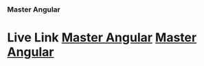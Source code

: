 ### Master Angular 

# Live Link  [Master Angular](https://masterangular.netlify.app/) [Master Angular](https://masterangular.vercel.app/)